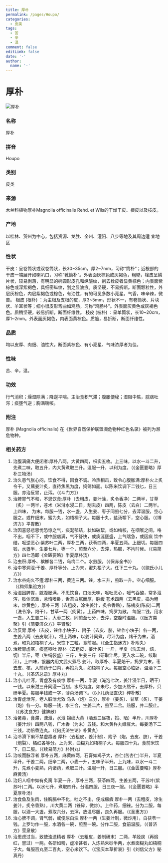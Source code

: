 ```yaml
---
title: 厚朴
permalink: /pages/Houpo/
categories: 
  - 皮类
tags: 
  - 苦
  - 辛
  - 温
comment: false
editLink: false
date: '·'
author: 
  name: '·'
---
```

# 厚朴

![厚朴](https://image.zhongyibaike.com/image/%E5%8E%9A%E6%9C%B4/%E5%8E%9A%E6%9C%B4.jpg)

<!-- more -->
### 名称
厚朴

### 拼音
Houpo

### 类别
皮类

### 来源
木兰科植物厚朴Magnolia officinalis Rehd. et Wils的干燥干皮、根皮以及枝皮。

### 产地
以桂林、贺州为中心，包括资源、龙胜、全州、灌阳、八步等地及其周边适
宜地区

### 性状
干皮：呈卷筒状或双卷筒状，长30~35cm，厚2~7mm，习称“筒朴”；近根部的干皮一端展开如喇叭口，习称“靴筒朴”。外表面灰棕色或灰褐色，粗糙，栓皮呈鳞片状，较易剥落，有明显的椭圆形皮孔和纵皱纹，刮去栓皮者显黄棕色；内表面紫棕色或深紫褐色，具细密纵纹，划之显油痕。质坚硬，不易折断。断面颗粒性，外层灰棕色，内层紫褐色或棕色，有油性，有的可见多数小亮星。气香，味辛辣，微苦。
根皮 (根朴) ：为主根及支根的皮，厚3~5mm，形状不一，有卷筒状、片块状、羊耳状等；细小很皮形弯曲如鸡肠，习称“鸡肠朴”。外表面灰黄色或灰褐色色。质稍坚硬，较易折断，断面纤维性。
枝皮 (枝朴) ：呈单筒状，长10~20cm，厚1~2mm。外表面灰褐色，内表面黄棕色。质脆，易折断，断面纤维性。

### 品质
均以皮厚、肉细、油性大，断面紫棕色、有小亮星、气味浓厚者为佳。

### 性味
苦、辛，温。

### 功效
行气消积；燥湿除满；降逆平喘。主治食积气滞；腹胀便秘；湿阻中焦，脘痞吐泻；痰壅气逆；胸满喘咳。

### 附注
厚朴 (Magnolia officinalis) 在《世界自然保护联盟濒危物种红色名录》被列为濒危物种。

### 相关药方
1. 治腹满痛大便闭者:厚朴八两，大黄四两，枳实五枚。上三味，以水一斗二升，先煮二味，取五升，内大黄煮取三升。温服一升，以利为度。（《金匮要略》厚朴三物汤）
2. 治久患气胀心闷，饮食不得，因食不调。冷热相击，致令心腹胀满:厚朴火上炙令干，又蘸姜汁炙，直待焦黑为度，捣筛如面。以陈米饮调下二钱匕，日三服。亦治反胃，止泻。（《斗门方》）
3.  治脾胃气不和，不思饮食:厚朴（去粗皮，姜汁涂，炙令香净）二两半，甘草（炙）一两半，苍术（米泔水浸二日，刮去皮）四两，陈皮（去白）二两半。上四味， 为末。每服一钱，水一盏，入生姜、枣子同煎七分，去滓温服，空心服之。或杵细末，蜜为丸，如梧桐子大。每服十丸，盐汤嚼下，空心服。（《博济方》平胃散）
4. 治因喜怒悲思忧恐惊之气，痰涎郁结，状如破絮，或如梅核，在咽喉之间，咯不出，咽不下，或中脘痞满，气不舒快，或痰涎壅盛，上气喘急，或因痰 饮中结，呕逆恶心:紫苏叶二两，厚朴三两，茯苓四两，半夏五两。上细切。每服四钱，水盏半，生姜七片，枣一个，煎至六分，去滓，热服，不拘时候。（《易简 方》四七汤即《金匮要略》半夏厚朴汤）
5. 治虫积:厚朴、槟榔各二钱，乌梅二个。水煎服。（《保赤全书》）
6. 治中寒洞泄:干姜、厚朴等分。上为末，蜜丸梧子大。任下三十丸。（《鲍氏小儿方》）
7. 治水谷痢久不瘥:厚朴三两，黄连三两。锉，水三升，煎取一升。空心细服。（《梅师集验方》）
8.  治湿困脾胃，脘腹胀满，不思饮食，口淡无味，呕吐恶心，嗳气吞酸，常多泄泻，肢体沉重，怠惰嗜卧，舌苔白腻而厚，脉缓 苍术四两（去黑皮，捣为粗末，炒黄色），厚朴三两（去粗皮，涂生姜汁，炙令香熟），陈橘皮(陈皮)二两（洗令净，焙干），甘草一两（炙黄）。上药四味，捣罗为散。 每服二钱，用水一盏，入生姜二片，大枣二枚，同煎至七分，去滓，空腹时温服。（《医方类聚》引《简要济众方》平胃散）
9. 治反胃 厚朴（去皮，锉作小块子）、附子（去皮、脐，锉作小块子）各一两，生姜八两（去皮取汁）。将上两味，以姜汁同煮，尽汁为度，烤干为末，酒煮，和丸如梧桐子大。米饮下三粒，食前服。（《全生指迷方》朴附丸）
10.  治脾胃虚寒，痰盛呕吐 厚朴（去粗皮，姜汁炙）一斤，半夏（洗去滑，焙，切）半斤，枣（生绢袋盛）三斤，生姜三斤（研取汁尽，更入水二碗，绞取汁）。上四味，银器内用文武火煮尽 姜汁，取厚朴、半夏焙干，捣罗为末，枣去皮、核，入前药于臼内，再捣为丸，如梧桐子大。每服空心临卧，温酒下二十丸。（《圣济总录》厚朴丸）
11. 治小儿吐泻，胃虚及有痰惊 厚朴一两，半夏（淹泡七次，姜汁浸半日，晒干）一钱。以米泔三升同浸一百刻，水尽为度，如未尽，少加火熬干，去厚朴，只研半夏。每服半钱或一字，薄荷汤调下。（《小儿药证直诀》梓朴散）
12. 治胃虚泄泻，老人脏泄尤效 乌头（炮）三分，厚朴（姜炙）、甘草（炙）、干姜（炮）各一分。每服一钱，水三合，生姜二片，煎至二合。热服，并二服止。（《苏沈良方》健脾散）
13. 治暑毒，食滞，溏泄，水泄 锦纹大黄（酒煮三昼夜，捣、晒）半斤，川厚朴（姜汁炒）四两八钱，广木香（为末）五钱。和大黄杵丸绿豆大。每姜汤下二三钱。功倍香连丸。（《何氏济生论》朴黄丸）
14. 治冷滑下痢不禁虚羸者 厚朴（去粗皮，姜汁制）、附子（炮，去皮、脐），干姜（炮裂）、橘红各等分。上为末，曲糊丸如梧桐子大。每服四十丸，食前米饮下，日二服。（《续易简方》朴附丸）
15. 治咳而脉浮者 厚朴五两，麻黄四两，石膏如鸡子大，杏仁(苦杏仁)半升，半夏半升，干姜二两，细辛二两，小麦一升，五味子半升。上九味，以水一斗二升，先煮小麦熟，内诸药，煮取三汁。温服一升，日三服。（《金匮要略》厚朴麻黄汤）
16. 治妇人咽中如有炙脔 半夏一升，厚朴三两，茯苓四两，生姜五两，干苏叶(紫苏叶)二两。以水七升，煮取四升。分温四服，日三夜一服。（《金匮要略》半夏厚朴汤）
17. 治食鱼及生肉，住胸膈中不化，吐之不出，便成癥瘕 厚朴一两（去粗皮，涂生姜汁，炙令香熟），川大黄二两（锉碎，微炒）。上件药，细锉。分为二服，每服，以酒一大盏，煮取六分，去滓，放温尽服，良久再服。（《圣惠方》）
18. 治心脾不调，肾气弱，或便尿白浊 厚朴一两（生姜汁制，微炒用），白茯苓一钱。上罗匀作一服，水酒各一碗，煎至一碗。分作二服，食前温服。（《普济方》莹泉散）
19. 治思虑过当，致使浊遗精者 厚朴（去粗皮，姜制研末）二两，羊胫炭（再煅红，窨过）一两。各研如粉，虚冷甚者，入炼熟朱砂半两，水煮面糊丸如梧桐子大。每服百丸至二百丸，空心米饮下。（《宝庆本草折衷》引《刘信父方》秘真丹）